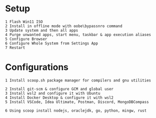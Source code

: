 # Setup

    1 Flash Win11 ISO
    2 Install in offline mode with oobe\bypassnro command
    3 Update system and then all apps
    4 Purge unwanted apps, start menu, taskbar & app execution aliases
    5 Configure Browser
    6 Configure Whole System from Settings App
    7 Restart

# Configurations

    1 Install scoop.sh package manager for compilers and gnu utilities

    2 Install git-scm & configure GCM and global user
    3 Install wsl2 and configure it with Ubuntu
    4 Install Docker Desktop & configure it with wsl2
    5 Install VSCode, Idea Ultimate, Postman, Discord, MongoDBCompass

    6 Using scoop install nodejs, oraclejdk, go, python, mingw, rust
